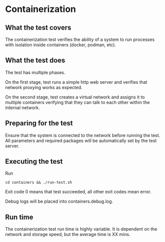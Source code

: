 # Containerization
## What the test covers
The containerization test verifies the ability of a system to run 
processes with isolation inside containers (docker, podman, etc).

## What the test does
The test has multiple phases.

On the first stage, test runs a simple http web server and verifies 
that network proxying works as expected.

On the second stage, test creates a virtual network and assigns 
it to multiple containers verifying that they can talk to each other 
within the internal network.


## Preparing for the test
Ensure that the system is connected to the network before running the test. 
All parameters and required packages will be automatically set by the test server.

## Executing the test
Run
```
cd containers && ./run-test.sh
```

Exit code 0 means that test succeeded, all other exit codes mean error.

Debug logs will be placed into containers.debug.log.


## Run time
The containerization test run time is highly variable. 
It is dependent on the network and storage speed, but the average time is XX mins.

